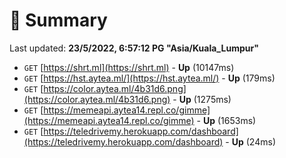 # 📖 Summary
Last updated: **23/5/2022, 6:57:12 PG "Asia/Kuala_Lumpur"**

- `GET` [https://shrt.ml](https://shrt.ml) - **Up** (10147ms)
- `GET` [https://hst.aytea.ml/](https://hst.aytea.ml/) - **Up** (179ms)
- `GET` [https://color.aytea.ml/4b31d6.png](https://color.aytea.ml/4b31d6.png) - **Up** (1275ms)
- `GET` [https://memeapi.aytea14.repl.co/gimme](https://memeapi.aytea14.repl.co/gimme) - **Up** (1653ms)
- `GET` [https://teledrivemy.herokuapp.com/dashboard](https://teledrivemy.herokuapp.com/dashboard) - **Up** (24ms)
